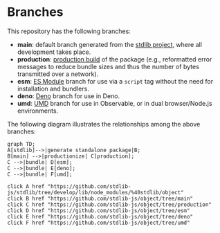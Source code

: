 <!--

@license Apache-2.0

Copyright (c) 2022 The Stdlib Authors.

Licensed under the Apache License, Version 2.0 (the "License");
you may not use this file except in compliance with the License.
You may obtain a copy of the License at

    http://www.apache.org/licenses/LICENSE-2.0

Unless required by applicable law or agreed to in writing, software
distributed under the License is distributed on an "AS IS" BASIS,
WITHOUT WARRANTIES OR CONDITIONS OF ANY KIND, either express or implied.
See the License for the specific language governing permissions and
limitations under the License.

-->

# Branches

This repository has the following branches:

-   **main**: default branch generated from the [stdlib project][stdlib-url], where all development takes place.
-   **production**: [production build][production-url] of the package (e.g., reformatted error messages to reduce bundle sizes and thus the number of bytes transmitted over a network).
-   **esm**: [ES Module][esm-url] branch for use via a `script` tag without the need for installation and bundlers.
-   **deno**: [Deno][deno-url] branch for use in Deno.
-   **umd**: [UMD][umd-url] branch for use in Observable, or in dual browser/Node.js environments.

The following diagram illustrates the relationships among the above branches:

```mermaid
graph TD;
A[stdlib]-->|generate standalone package|B;
B[main] -->|productionize| C[production];
C -->|bundle| D[esm];
C -->|bundle| E[deno];
C -->|bundle| F[umd];

click A href "https://github.com/stdlib-js/stdlib/tree/develop/lib/node_modules/%40stdlib/object"
click B href "https://github.com/stdlib-js/object/tree/main"
click C href "https://github.com/stdlib-js/object/tree/production"
click D href "https://github.com/stdlib-js/object/tree/esm"
click E href "https://github.com/stdlib-js/object/tree/deno"
click F href "https://github.com/stdlib-js/object/tree/umd"
```

[stdlib-url]: https://github.com/stdlib-js/stdlib/tree/develop/lib/node_modules/%40stdlib/object
[production-url]: https://github.com/stdlib-js/object/tree/production
[deno-url]: https://github.com/stdlib-js/object/tree/deno
[umd-url]: https://github.com/stdlib-js/object/tree/umd
[esm-url]: https://github.com/stdlib-js/object/tree/esm